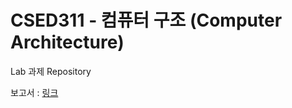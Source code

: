 # CSED311 - 컴퓨터 구조 (Computer Architecture)

Lab 과제 Repository


보고서 : [링크](https://www.hancomdocs.com/open?fileId=d8oXd3CJnSiIh4iFl7nPsUEViEE1CIl7)
